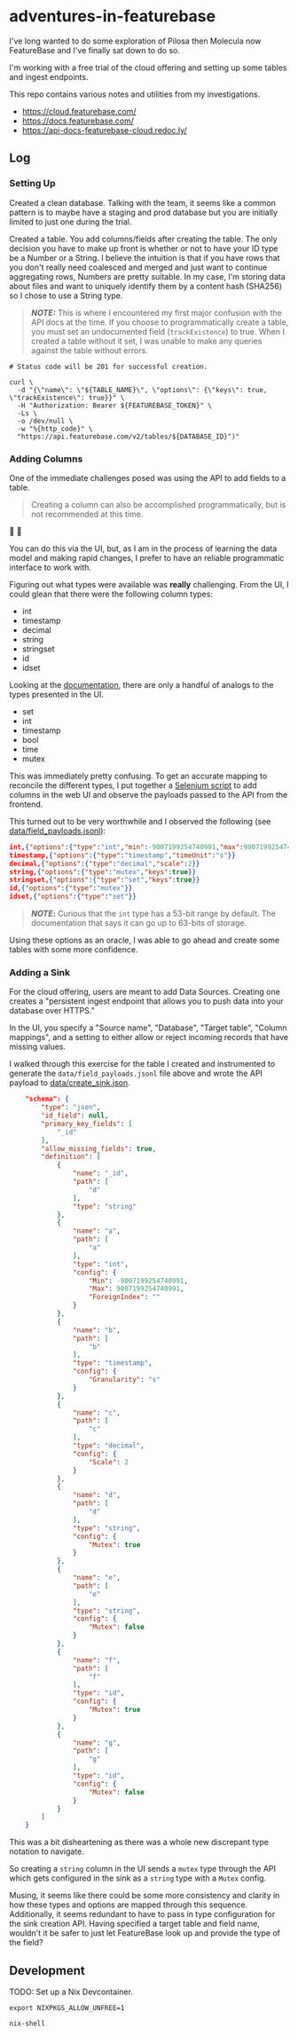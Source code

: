 # adventures-in-featurebase

I've long wanted to do some exploration of Pilosa then Molecula now FeatureBase
and I've finally sat down to do so.

I'm working with a free trial of the cloud offering and setting up some tables
and ingest endpoints.

This repo contains various notes and utilities from my investigations.

- https://cloud.featurebase.com/
- https://docs.featurebase.com/
- https://api-docs-featurebase-cloud.redoc.ly/

## Log

### Setting Up

Created a clean database. Talking with the team, it seems like a common pattern
is to maybe have a staging and prod database but you are initially limited to
just one during the trial.

Created a table. You add columns/fields after creating the table. The only
decision you have to make up front is whether or not to have your ID type be a
Number or a String. I believe the intuition is that if you have rows that you
don't really need coalesced and merged and just want to continue aggregating
rows, Numbers are pretty suitable. In my case, I'm storing data about files and
want to uniquely identify them by a content hash (SHA256) so I chose to use a
String type.

> **_NOTE:_** This is where I encountered my first major confusion with the API
>             docs at the time. If you choose to programmatically create a table,
>             you must set an undocumented field (`trackExistence`) to true.
>             When I created a table without it set, I was unable to make any
>             queries against the table without errors.

```shell
# Status code will be 201 for successful creation.

curl \
  -d "{\"name\": \"${TABLE_NAME}\", \"options\": {\"keys\": true, \"trackExistence\": true}}" \
  -H "Authorization: Bearer ${FEATUREBASE_TOKEN}" \
  -Ls \
  -o /dev/null \
  -w "%{http_code}" \
  "https://api.featurebase.com/v2/tables/${DATABASE_ID}")"
```

### Adding Columns

One of the immediate challenges posed was using the API to add fields to a
table.

> Creating a column can also be accomplished programmatically, but is not 
> recommended at this time.

:see_no_evil: :hear_no_evil:

You can do this via the UI, but, as I am in the process of learning the data
model and making rapid changes, I prefer to have an reliable programmatic
interface to work with.

Figuring out what types were available was **really** challenging.
From the UI, I could glean that there were the following column types:

- int
- timestamp
- decimal
- string
- stringset
- id
- idset

Looking at the [documentation](https://docs.featurebase.com/reference/api/enterprise/http-api#create-field),
there are only a handful of analogs to the types presented in the UI.

- set
- int
- timestamp
- bool
- time
- mutex

This was immediately pretty confusing. To get an accurate mapping to reconcile
the different types, I put together a [Selenium script](scripts/python/discover_field_payloads.py)
to add columns in the web UI and observe the payloads passed to the API from
the frontend.

This turned out to be very worthwhile and I observed the following
(see [data/field_payloads.jsonl](data/field_payloads.jsonl)):

```json
int,{"options":{"type":"int","min":-9007199254740991,"max":9007199254740991}}
timestamp,{"options":{"type":"timestamp","timeUnit":"s"}}
decimal,{"options":{"type":"decimal","scale":2}}
string,{"options":{"type":"mutex","keys":true}}
stringset,{"options":{"type":"set","keys":true}}
id,{"options":{"type":"mutex"}}
idset,{"options":{"type":"set"}}
```

> **_NOTE_:** Curious that the `int` type has a 53-bit range by default.
>             The documentation that says it can go up to 63-bits of storage.

Using these options as an oracle, I was able to go ahead and create some tables
with some more confidence.

### Adding a Sink

For the cloud offering, users are meant to add Data Sources. Creating one
creates a "persistent ingest endpoint that allows you to push data into your
database over HTTPS."

In the UI, you specify a "Source name", "Database", "Target table",
"Column mappings", and a setting to either allow or reject incoming records
that have missing values.

I walked through this exercise for the table I created and instrumented to
generate the `data/field_payloads.jsonl` file above and wrote the API payload to
[data/create_sink.json](data/create_sink.json).

```json
    "schema": {
        "type": "json",
        "id_field": null,
        "primary_key_fields": [
            "_id"
        ],
        "allow_missing_fields": true,
        "definition": [
            {
                "name": "_id",
                "path": [
                    "d"
                ],
                "type": "string"
            },
            {
                "name": "a",
                "path": [
                    "a"
                ],
                "type": "int",
                "config": {
                    "Min": -9007199254740991,
                    "Max": 9007199254740991,
                    "ForeignIndex": ""
                }
            },
            {
                "name": "b",
                "path": [
                    "b"
                ],
                "type": "timestamp",
                "config": {
                    "Granularity": "s"
                }
            },
            {
                "name": "c",
                "path": [
                    "c"
                ],
                "type": "decimal",
                "config": {
                    "Scale": 2
                }
            },
            {
                "name": "d",
                "path": [
                    "d"
                ],
                "type": "string",
                "config": {
                    "Mutex": true
                }
            },
            {
                "name": "e",
                "path": [
                    "e"
                ],
                "type": "string",
                "config": {
                    "Mutex": false
                }
            },
            {
                "name": "f",
                "path": [
                    "f"
                ],
                "type": "id",
                "config": {
                    "Mutex": true
                }
            },
            {
                "name": "g",
                "path": [
                    "g"
                ],
                "type": "id",
                "config": {
                    "Mutex": false
                }
            }
        ]
    }
```

This was a bit disheartening as there was a whole new discrepant type notation to
navigate.

So creating a `string` column in the UI sends a `mutex` type through the API
which gets configured in the sink as a `string` type with a `Mutex` config.

Musing, it seems like there could be some more consistency and clarity in how
these types and options are mapped through this sequence. Additionally, it seems
redundant to have to pass in type configuration for the sink creation API. Having
specified a target table and field name, wouldn't it be safer to just let
FeatureBase look up and provide the type of the field?

## Development

TODO: Set up a Nix Devcontainer.

```
export NIXPKGS_ALLOW_UNFREE=1

nix-shell
```
